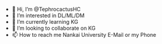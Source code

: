 - 👋 Hi, I’m @TephrocactusHC
- 👀 I’m interested in DL/ML/DM
- 🌱 I’m currently learning KG
- 💞️ I’m looking to collaborate on KG
- 📫 How to reach me Nankai University E-Mail or my Phone

<!---
TephrocactusHC/TephrocactusHC is a ✨ special ✨ repository because its `README.md` (this file) appears on your GitHub profile.
You can click the Preview link to take a look at your changes.
--->
